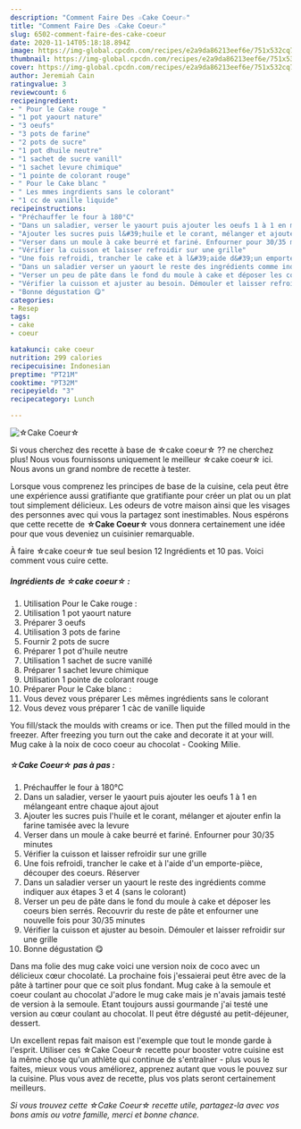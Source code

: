 ```yaml
---
description: "Comment Faire Des ☆Cake Coeur☆"
title: "Comment Faire Des ☆Cake Coeur☆"
slug: 6502-comment-faire-des-cake-coeur
date: 2020-11-14T05:18:18.894Z
image: https://img-global.cpcdn.com/recipes/e2a9da86213eef6e/751x532cq70/☆cake-coeur☆-photo-principale-de-la-recette.jpg
thumbnail: https://img-global.cpcdn.com/recipes/e2a9da86213eef6e/751x532cq70/☆cake-coeur☆-photo-principale-de-la-recette.jpg
cover: https://img-global.cpcdn.com/recipes/e2a9da86213eef6e/751x532cq70/☆cake-coeur☆-photo-principale-de-la-recette.jpg
author: Jeremiah Cain
ratingvalue: 3
reviewcount: 6
recipeingredient:
- " Pour le Cake rouge "
- "1 pot yaourt nature"
- "3 oeufs"
- "3 pots de farine"
- "2 pots de sucre"
- "1 pot dhuile neutre"
- "1 sachet de sucre vanill"
- "1 sachet levure chimique"
- "1 pointe de colorant rouge"
- " Pour le Cake blanc "
- " Les mmes ingrdients sans le colorant"
- "1 cc de vanille liquide"
recipeinstructions:
- "Préchauffer le four à 180°C"
- "Dans un saladier, verser le yaourt puis ajouter les oeufs 1 à 1 en mélangeant entre chaque ajout ajout"
- "Ajouter les sucres puis l&#39;huile et le corant, mélanger et ajouter enfin la farine tamisée avec la levure"
- "Verser dans un moule à cake beurré et fariné. Enfourner pour 30/35 minutes"
- "Vérifier la cuisson et laisser refroidir sur une grille"
- "Une fois refroidi, trancher le cake et à l&#39;aide d&#39;un emporte-pièce, découper des coeurs. Réserver"
- "Dans un saladier verser un yaourt le reste des ingrédients comme indiquer aux étapes 3 et 4 (sans le colorant)"
- "Verser un peu de pâte dans le fond du moule à cake et déposer les coeurs bien serrés. Recouvrir du reste de pâte et enfourner une nouvelle fois pour 30/35 minutes"
- "Vérifier la cuisson et ajuster au besoin. Démouler et laisser refroidir sur une grille"
- "Bonne dégustation 😋"
categories:
- Resep
tags:
- cake
- coeur

katakunci: cake coeur 
nutrition: 299 calories
recipecuisine: Indonesian
preptime: "PT21M"
cooktime: "PT32M"
recipeyield: "3"
recipecategory: Lunch

---
```



![☆Cake Coeur☆](https://img-global.cpcdn.com/recipes/e2a9da86213eef6e/751x532cq70/☆cake-coeur☆-photo-principale-de-la-recette.jpg)

Si vous cherchez des recette à base de ☆cake coeur☆ ?? ne cherchez plus! Nous vous fournissons uniquement le meilleur ☆cake coeur☆ ici. Nous avons un grand nombre de recette à tester.

Lorsque vous comprenez les principes de base de la cuisine, cela peut être une expérience aussi gratifiante que gratifiante pour créer un plat ou un plat tout simplement délicieux. Les odeurs de votre maison ainsi que les visages des personnes avec qui vous la partagez sont inestimables. Nous espérons que cette recette de <strong> ☆Cake Coeur☆ </strong> vous donnera certainement une idée pour que vous deveniez un cuisinier remarquable.

<!--inarticleads1-->

À faire ☆cake coeur☆ tue seul besion 12 Ingrédients et 10 pas. Voici comment vous cuire cette.

##### Ingrédients de ☆cake coeur☆ :

1. Utilisation  Pour le Cake rouge :
1. Utilisation 1 pot yaourt nature
1. Préparer 3 oeufs
1. Utilisation 3 pots de farine
1. Fournir 2 pots de sucre
1. Préparer 1 pot d&#39;huile neutre
1. Utilisation 1 sachet de sucre vanillé
1. Préparer 1 sachet levure chimique
1. Utilisation 1 pointe de colorant rouge
1. Préparer  Pour le Cake blanc :
1. Vous devez vous préparer  Les mêmes ingrédients sans le colorant
1. Vous devez vous préparer 1 càc de vanille liquide


You fill/stack the moulds with creams or ice. Then put the filled mould in the freezer. After freezing you turn out the cake and decorate it at your will. Mug cake à la noix de coco coeur au chocolat - Cooking Milie. 

<!--inarticleads2-->

##### ☆Cake Coeur☆ pas à pas :

1. Préchauffer le four à 180°C
1. Dans un saladier, verser le yaourt puis ajouter les oeufs 1 à 1 en mélangeant entre chaque ajout ajout
1. Ajouter les sucres puis l&#39;huile et le corant, mélanger et ajouter enfin la farine tamisée avec la levure
1. Verser dans un moule à cake beurré et fariné. Enfourner pour 30/35 minutes
1. Vérifier la cuisson et laisser refroidir sur une grille
1. Une fois refroidi, trancher le cake et à l&#39;aide d&#39;un emporte-pièce, découper des coeurs. Réserver
1. Dans un saladier verser un yaourt le reste des ingrédients comme indiquer aux étapes 3 et 4 (sans le colorant)
1. Verser un peu de pâte dans le fond du moule à cake et déposer les coeurs bien serrés. Recouvrir du reste de pâte et enfourner une nouvelle fois pour 30/35 minutes
1. Vérifier la cuisson et ajuster au besoin. Démouler et laisser refroidir sur une grille
1. Bonne dégustation 😋


Dans ma folie des mug cake voici une version noix de coco avec un délicieux cœur chocolaté. La prochaine fois j&#39;essaierai peut être avec de la pâte à tartiner pour que ce soit plus fondant. Mug cake à la semoule et coeur coulant au chocolat J&#39;adore le mug cake mais je n&#39;avais jamais testé de version à la semoule. Etant toujours aussi gourmande j&#39;ai testé une version au cœur coulant au chocolat. Il peut être dégusté au petit-déjeuner, dessert. 

<!--inarticleads1-->

<p>
Un excellent repas fait maison est l'exemple que tout le monde garde à l'esprit. Utiliser ces ☆Cake Coeur☆ recette pour booster votre cuisine est la même chose qu'un athlète qui continue de s'entraîner - plus vous le faites, mieux vous vous améliorez, apprenez autant que vous le pouvez sur la cuisine. Plus vous avez de recette, plus vos plats seront certainement meilleurs.
</p>

<p>
<i>Si vous trouvez cette ☆Cake Coeur☆ recette utile, partagez-la avec vos bons amis ou votre famille, merci et bonne chance.</i>
</p>
